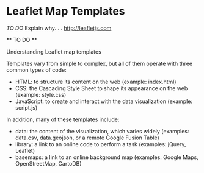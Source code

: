 # Leaflet Map Templates

*TO DO* Explain why. . . http://leafletjs.com

** TO DO **

Understanding Leaflet map templates

Templates vary from simple to complex, but all of them operate with three common types of code:
- HTML: to structure its content on the web (example: index.html)
- CSS: the Cascading Style Sheet to shape its appearance on the web (example: style.css)
- JavaScript: to create and interact with the data visualization (example: script.js)

In addition, many of these templates include:
- data: the content of the visualization, which varies widely (examples: data.csv, data.geojson, or a remote Google Fusion Table)
- library: a link to an online code to perform a task (examples: jQuery, Leaflet)
- basemaps: a link to an online background map (examples: Google Maps, OpenStreetMap, CartoDB)
